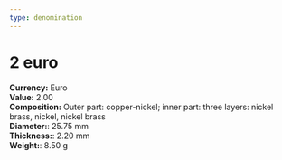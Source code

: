 ```yaml
---
type: denomination
---
```


# 2 euro

**Currency:** Euro\
**Value:** 2.00\
**Composition:** Outer part: copper-nickel; inner part: three layers: nickel brass, nickel, nickel brass\
**Diameter:**: 25.75 mm\
**Thickness:**: 2.20 mm\
**Weight:**: 8.50 g
